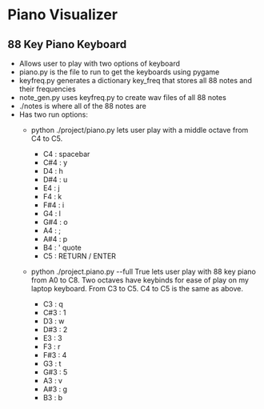 # Piano Visualizer

## 88 Key Piano Keyboard
- Allows user to play with two options of keyboard
- piano.py is the file to run to get the keyboards using pygame
- keyfreq.py generates a dictionary key_freq that stores all 88 notes and their frequencies
- note_gen.py uses keyfreq.py to create wav files of all 88 notes
- ./notes is where all of the 88 notes are
- Has two run options:
    - python ./project/piano.py lets user play with a middle octave from C4 to C5. 
        - C4  : spacebar
        - C#4 : y
        - D4 : h
        - D#4 : u
        - E4 : j
        - F4 : k
        - F#4 : i
        - G4 : l
        - G#4 : o
        - A4 : ;
        - A#4 : p
        - B4 : '     quote
        - C5 : RETURN / ENTER

    - python ./project.piano.py --full True lets user play with 88 key piano from A0 to C8. Two octaves have keybinds for ease of play on my laptop keyboard. From C3 to C5. C4 to C5 is the same as above.
        - C3 : q
        - C#3 : 1
        - D3 : w
        - D#3 : 2
        - E3 : 3
        - F3 : r
        - F#3 : 4
        - G3 : t
        - G#3 : 5
        - A3 : v
        - A#3 : g
        - B3 : b